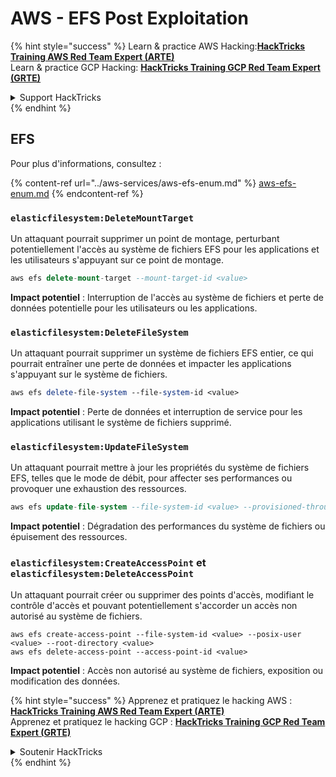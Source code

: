 # AWS - EFS Post Exploitation

{% hint style="success" %}
Learn & practice AWS Hacking:<img src="../../../.gitbook/assets/image (1) (1) (1) (1).png" alt="" data-size="line">[**HackTricks Training AWS Red Team Expert (ARTE)**](https://training.hacktricks.xyz/courses/arte)<img src="../../../.gitbook/assets/image (1) (1) (1) (1).png" alt="" data-size="line">\
Learn & practice GCP Hacking: <img src="../../../.gitbook/assets/image (2) (1).png" alt="" data-size="line">[**HackTricks Training GCP Red Team Expert (GRTE)**<img src="../../../.gitbook/assets/image (2) (1).png" alt="" data-size="line">](https://training.hacktricks.xyz/courses/grte)

<details>

<summary>Support HackTricks</summary>

* Check the [**subscription plans**](https://github.com/sponsors/carlospolop)!
* **Join the** 💬 [**Discord group**](https://discord.gg/hRep4RUj7f) or the [**telegram group**](https://t.me/peass) or **follow** us on **Twitter** 🐦 [**@hacktricks\_live**](https://twitter.com/hacktricks_live)**.**
* **Share hacking tricks by submitting PRs to the** [**HackTricks**](https://github.com/carlospolop/hacktricks) and [**HackTricks Cloud**](https://github.com/carlospolop/hacktricks-cloud) github repos.

</details>
{% endhint %}

## EFS

Pour plus d'informations, consultez :

{% content-ref url="../aws-services/aws-efs-enum.md" %}
[aws-efs-enum.md](../aws-services/aws-efs-enum.md)
{% endcontent-ref %}

### `elasticfilesystem:DeleteMountTarget`

Un attaquant pourrait supprimer un point de montage, perturbant potentiellement l'accès au système de fichiers EFS pour les applications et les utilisateurs s'appuyant sur ce point de montage.
```sql
aws efs delete-mount-target --mount-target-id <value>
```
**Impact potentiel** : Interruption de l'accès au système de fichiers et perte de données potentielle pour les utilisateurs ou les applications.

### `elasticfilesystem:DeleteFileSystem`

Un attaquant pourrait supprimer un système de fichiers EFS entier, ce qui pourrait entraîner une perte de données et impacter les applications s'appuyant sur le système de fichiers.
```perl
aws efs delete-file-system --file-system-id <value>
```
**Impact potentiel** : Perte de données et interruption de service pour les applications utilisant le système de fichiers supprimé.

### `elasticfilesystem:UpdateFileSystem`

Un attaquant pourrait mettre à jour les propriétés du système de fichiers EFS, telles que le mode de débit, pour affecter ses performances ou provoquer une exhaustion des ressources.
```sql
aws efs update-file-system --file-system-id <value> --provisioned-throughput-in-mibps <value>
```
**Impact potentiel** : Dégradation des performances du système de fichiers ou épuisement des ressources.

### `elasticfilesystem:CreateAccessPoint` et `elasticfilesystem:DeleteAccessPoint`

Un attaquant pourrait créer ou supprimer des points d'accès, modifiant le contrôle d'accès et pouvant potentiellement s'accorder un accès non autorisé au système de fichiers.
```arduino
aws efs create-access-point --file-system-id <value> --posix-user <value> --root-directory <value>
aws efs delete-access-point --access-point-id <value>
```
**Impact potentiel** : Accès non autorisé au système de fichiers, exposition ou modification des données.

{% hint style="success" %}
Apprenez et pratiquez le hacking AWS :<img src="../../../.gitbook/assets/image (1) (1) (1) (1).png" alt="" data-size="line">[**HackTricks Training AWS Red Team Expert (ARTE)**](https://training.hacktricks.xyz/courses/arte)<img src="../../../.gitbook/assets/image (1) (1) (1) (1).png" alt="" data-size="line">\
Apprenez et pratiquez le hacking GCP : <img src="../../../.gitbook/assets/image (2) (1).png" alt="" data-size="line">[**HackTricks Training GCP Red Team Expert (GRTE)**<img src="../../../.gitbook/assets/image (2) (1).png" alt="" data-size="line">](https://training.hacktricks.xyz/courses/grte)

<details>

<summary>Soutenir HackTricks</summary>

* Consultez les [**plans d'abonnement**](https://github.com/sponsors/carlospolop) !
* **Rejoignez le** 💬 [**groupe Discord**](https://discord.gg/hRep4RUj7f) ou le [**groupe telegram**](https://t.me/peass) ou **suivez** nous sur **Twitter** 🐦 [**@hacktricks\_live**](https://twitter.com/hacktricks_live)**.**
* **Partagez des astuces de hacking en soumettant des PRs aux** [**HackTricks**](https://github.com/carlospolop/hacktricks) et [**HackTricks Cloud**](https://github.com/carlospolop/hacktricks-cloud) dépôts github.

</details>
{% endhint %}
